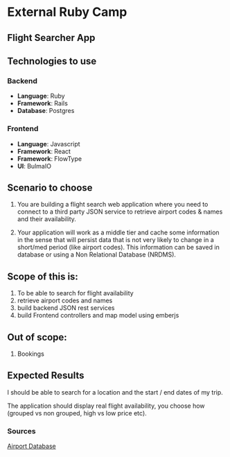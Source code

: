# External Ruby Camp
## Flight Searcher App

## Technologies to use
### Backend
  - **Language**: Ruby
  - **Framework**: Rails
  - **Database**: Postgres

### Frontend
  - **Language**: Javascript
  - **Framework**: React
  - **Framework**: FlowType
  - **UI**: BulmaIO

## Scenario to choose
1) You are building a flight search web application where you need to connect to a third party JSON service to retrieve airport codes & names and their availability.

2) Your application will work as a middle tier and cache some information in the sense that will persist data that is not very likely to change in a short/med period (like airport codes). This information can be saved in database or using a Non Relational Database (NRDMS).

## Scope of this is:
1) To be able to search for flight availability
2) retrieve airport codes and names
3) build backend JSON rest services
4) build Frontend controllers and map model using emberjs

## Out of scope:
1) Bookings

## Expected Results
I should be able to search for a location and the start / end dates of my trip.

The application should display real flight availability, you choose how (grouped vs non grouped, high vs low price etc).

### Sources
[Airport Database](https://github.com/jpatokal/openflights)
